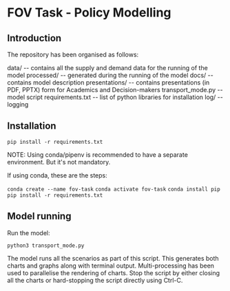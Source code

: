# FOV Task - Policy Modelling

## Introduction

The repository has been organised as follows:

data/ -- contains all the supply and demand data for the running of the model
  processed/ -- generated during the running of the model
docs/ -- contains model description
  presentations/ -- contains presentations (in PDF, PPTX) form for Academics and Decision-makers
transport_mode.py -- model script
requirements.txt -- list of python libraries for installation
log/ -- logging

## Installation

`pip install -r requirements.txt`

NOTE: Using conda/pipenv is recommended to have a separate environment. But it's not mandatory.

If using conda, these are the steps:

`conda create --name fov-task`
`conda activate fov-task`
`conda install pip`
`pip install -r requirements.txt`

## Model running

Run the model:

`python3 transport_mode.py`

The model runs all the scenarios as part of this script. This generates both charts and graphs along with terminal output. Multi-processing has been used to parallelise the rendering of charts. Stop the script by either closing all the charts or hard-stopping the script directly using Ctrl-C.
